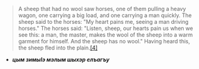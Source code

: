 > A sheep that had no wool saw horses, one of them pulling a heavy wagon, one carrying a big load, and one carrying a man quickly. The sheep said to the horses: "My heart pains me, seeing a man driving horses." The horses said: "Listen, sheep, our hearts pain us when we see this: a man, the master, makes the wool of the sheep into a warm garment for himself. And the sheep has no wool." Having heard this, the sheep fled into the plain.[[4]](https://en.wikipedia.org/wiki/Schleicher%27s_fable#cite_note-4)


- **_цым зимыIэ мэлым шыхэр елъагъу_**